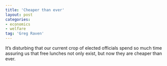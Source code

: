 ```yaml
---
title: 'Cheaper than ever'
layout: post
categories:
- economics
- welfare
tag: 'Greg Raven'
---
```


It’s disturbing that our current crop of elected officials spend so much time assuring us that free lunches not only exist, but now they are cheaper than ever.